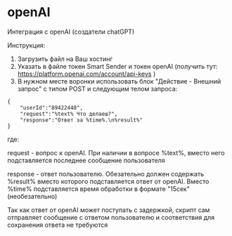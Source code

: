# openAI
Интеграция с openAI (создатели chatGPT)


Инструкция:
1. Загрузить файл на Ваш хостинг
2. Указать в файле токен Smart Sender и токен openAI (получить тут: https://platform.openai.com/account/api-keys )
3. В нужном месте воронки использовать блок "Действие - Внешний запрос" с типом POST и следующим телом запроса:
```
{
    "userId":"89422440",
    "request":"%text% Что делаеш?",
    "response":"Ответ за %time%.\n%result%"
}
```
где:

request - вопрос к openAI. При наличии в вопросе %text%, вместо него подставляется последнее сообщение пользователя

response - ответ пользователю. Обезательно должен содержать %result% вместо которого подставляется ответ от openAI. Вместо %time% подставляется время обработки в формате "15сек" (необезательно)



Так как ответ от openAI может поступать с задержкой, скрипт сам отправляет сообщение с ответом пользователю и соответствия для сохранения ответа не требуются
